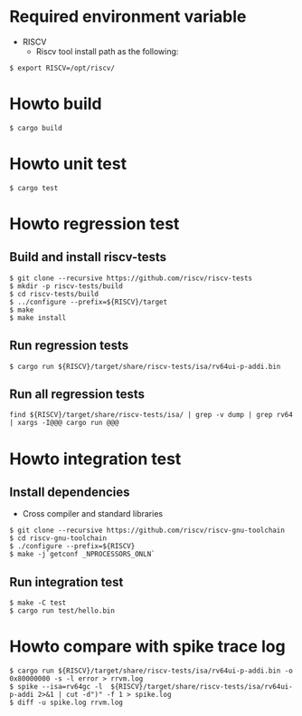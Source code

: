 # Required environment variable

- RISCV
  - Riscv tool install path as the following:

```
$ export RISCV=/opt/riscv/
```

# Howto build

```
$ cargo build
```


# Howto unit test

```
$ cargo test
```

# Howto regression test

## Build and install riscv-tests

```
$ git clone --recursive https://github.com/riscv/riscv-tests
$ mkdir -p riscv-tests/build
$ cd riscv-tests/build
$ ../configure --prefix=${RISCV}/target
$ make
$ make install
```

## Run regression tests
```
$ cargo run ${RISCV}/target/share/riscv-tests/isa/rv64ui-p-addi.bin
```

## Run all regression tests

```
find ${RISCV}/target/share/riscv-tests/isa/ | grep -v dump | grep rv64  | xargs -I@@@ cargo run @@@
```


# Howto integration test

## Install dependencies

- Cross compiler and standard libraries
```
$ git clone --recursive https://github.com/riscv/riscv-gnu-toolchain
$ cd riscv-gnu-toolchain
$ ./configure --prefix=${RISCV}
$ make -j`getconf _NPROCESSORS_ONLN`
```

## Run integration test
```
$ make -C test
$ cargo run test/hello.bin
```


# Howto compare with spike trace log

```
$ cargo run ${RISCV}/target/share/riscv-tests/isa/rv64ui-p-addi.bin -o 0x80000000 -s -l error > rrvm.log
$ spike --isa=rv64gc -l  ${RISCV}/target/share/riscv-tests/isa/rv64ui-p-addi 2>&1 | cut -d")" -f 1 > spike.log
$ diff -u spike.log rrvm.log
```
